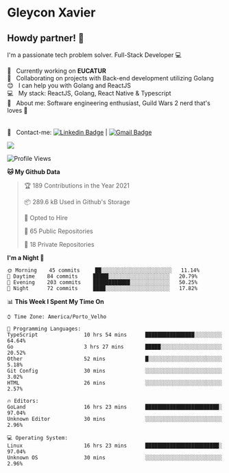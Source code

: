 # Gleycon Xavier

## Howdy partner! 👋

I'm a passionate tech problem solver.
Full-Stack Developer :computer:

 :rocket:  &nbsp; Currently working on **EUCATUR**
 <br/> :purple_heart: &nbsp; Collaborating on projects with Back-end development utilizing Golang
 <br/> :blush: &nbsp; I can help you with Golang and ReactJS
 <br/> :computer: &nbsp; My stack: ReactJS, Golang, React Native & Typescript
 <br/> 💬  &nbsp; About me: Software engineering enthusiast, Guild Wars 2 nerd that's loves :apple:
 <br/>
 <br/>
 <br/> :email: &nbsp; Contact-me: [![Linkedin Badge](https://img.shields.io/badge/-GleyconXavier-blue?style=flat-square&logo=Linkedin&logoColor=white&link=https://www.linkedin.com/in/gleyconxavier/)](https://www.linkedin.com/in/gleyconxavier/) 
| 
[![Gmail Badge](https://img.shields.io/badge/-gleyconxcarlos@gmail.com-c14438?style=flat-square&logo=Gmail&logoColor=white&link=mailto:gleyconxcarlos@gmail.com)](mailto:gleyconxcarlos@gmail.com)

![](https://komarev.com/ghpvc/?username=gleyconxavier)

<!--START_SECTION:waka-->
![Profile Views](http://img.shields.io/badge/Profile%20Views-0-blue)

**🐱 My Github Data** 

> 🏆 189 Contributions in the Year 2021
 > 
> 📦 289.6 kB Used in Github's Storage 
 > 
> 💼 Opted to Hire
 > 
> 📜 65 Public Repositories 
 > 
> 🔑 18 Private Repositories  
 > 
**I'm a Night 🦉** 

```text
🌞 Morning    45 commits     ██░░░░░░░░░░░░░░░░░░░░░░░   11.14% 
🌆 Daytime    84 commits     █████░░░░░░░░░░░░░░░░░░░░   20.79% 
🌃 Evening    203 commits    ████████████░░░░░░░░░░░░░   50.25% 
🌙 Night      72 commits     ████░░░░░░░░░░░░░░░░░░░░░   17.82%

```


📊 **This Week I Spent My Time On** 

```text
⌚︎ Time Zone: America/Porto_Velho

💬 Programming Languages: 
TypeScript               10 hrs 54 mins      ████████████████░░░░░░░░░   64.64% 
Go                       3 hrs 27 mins       █████░░░░░░░░░░░░░░░░░░░░   20.52% 
Other                    52 mins             █░░░░░░░░░░░░░░░░░░░░░░░░   5.18% 
Git Config               30 mins             ░░░░░░░░░░░░░░░░░░░░░░░░░   3.02% 
HTML                     26 mins             ░░░░░░░░░░░░░░░░░░░░░░░░░   2.57%

🔥 Editors: 
GoLand                   16 hrs 23 mins      ████████████████████████░   97.04% 
Unknown Editor           30 mins             ░░░░░░░░░░░░░░░░░░░░░░░░░   2.96%

💻 Operating System: 
Linux                    16 hrs 23 mins      ████████████████████████░   97.04% 
Unknown OS               30 mins             ░░░░░░░░░░░░░░░░░░░░░░░░░   2.96%

```


<!--END_SECTION:waka-->
